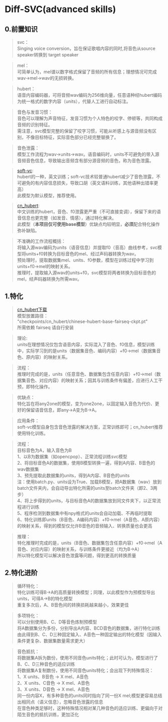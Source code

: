 # Diff-SVC(advanced skills)

## 0.前置知识

> svc：\
> Singing voice conversion，旨在保证歌唱内容的同时,将音色从source speaker转换到 target speaker

> mel：\
> 可简单认为，mel谱以数字格式保留了音频的所有信息；理想情况可完成wav→mel→wav的无损转换。

> hubert：\
> 语音内容编码器，可将音频wav编码为256维向量，任意语种经hubert编码为统一格式的数字内容（units），代替人工进行自动标注。

> 音色与发音习惯：\
> 音色可以理解为声音特征，发音习惯为个人特色的咬字、停顿等，共同构成音频的识别特征。\
> 需注意，svc模型完整的保留了咬字习惯，可能从听感上与源音频没有区别，不像目标特征，实际音色部分已经完整替换了。

> 音色泄露：\
> 模型工作流程为wav→units→wav。语音编码时，units不可避免的带入源音频音色信息，导致输出音频含有部分源音频的音色，称为音色泄露。

> [soft-vc](https://github.com/bshall/hubert/releases/download/v0.1/hubert-soft-0d54a1f4.pt): \
> hubert的一种，英文训练；soft-vc技术较普通hubert减少了音色泄露，不可避免的有内容信息损失，导致口胡（英文语料训练，其他语种出错率更高）\
> 此模型为默认模型，推荐使用。

> [cn_hubert](https://github.com/TencentGameMate/chinese_speech_pretrain):\
> 中文训练的hubert，音色、f0泄露更严重（不可直接变调），保留下来的语音信息也更完整（如发音、情感），通过特化解决。\
> 此模型（**本项目仅可使用base模型**）优缺点均较明显，**必须**配合特化操作弥补缺陷。

> 不准确的工作流程概括：\
> 将输入源wav编码为units（语音信息）并提取f0（音高）曲线参考，svc模型将units+f0转换为目标音色的mel、经过声码器转换为wav。\
> 预处理时，提取数据集mel、units、f0参数，模型在训练过程中学习到units+f0→mel的映射关系。\
> 推理时，提取输入源wav的units+f0，svc模型将两者转换为目标音色的mel，经声码器转换为所需wav。

## 1.特化
> [cn_hubert下载](https://github.com/TencentGameMate/chinese_speech_pretrain)\
> 模型放置路径：\
> "checkpoints/cn_hubert/chinese-hubert-base-fairseq-ckpt.pt"\
> 所需依赖 fairseq 请自行安装

> 理论:\
> units在理想情况仅包含语音内容，实际混入了音色、f0信息，模型训练中，实际学习到的是units（数据集音色、编码内容）+f0→mel（数据集音色、原内容）的映射关系。

> 流程：\
> 推理时完成的是，units（任意音色、数据集包含任意内容）+f0→mel（数据集音色、对应内容）的映射关系；因其与训练条件有偏差，应进行人工干预，即特化操作。

> 优缺点：\
> 特化旨在将any2one的模型，变为one2one，以固定输入音色为代价、更好的保留语音信息，即any→A变为B→A。

> 应用条件：\
> soft-vc模型自身包含音色泄露的解决方案，正常训练即可；cn_hubert推荐使用特化训练。

> 流程：\
> 目标音色为A，输入音色为B\
> 1、以B为数据集（如opencpop）、正常流程训练svc模型\
> 2、将目标音色A的数据集，使用B模型转换一遍，得到A内容、B音色的wav数据集\
> 3、预先提取此数据集的units，得到A内容、B音色的units\
> 注：使用batch.py、units设为True、加载B模型，把A数据集（wav）放到batch文件夹内，会自动导出特化所需的units至batch文件夹（即2、3两步）\
> 4、将上步得到的units，与目标音色A的数据集放到同文件夹下，以正常流程进行训练\
> 5、程序检测到数据集中有npy格式的units会自动加载、不再临时提取\
> 6、特化训练即units（B音色、A编码内容）+f0→mel（A音色、A原内容）的映射关系，得到的模型仅允许B音色的音频输入、转换质量也会更高

> 推理：\
> 特化推理时完成的是，units（B音色、数据集包含任意内容）+f0→mel（A音色、对应内容）的映射关系，与训练条件更接近（均为B→A）\
> 所以特化模型可以解决音色泄露等问题，得到更高的转换质量

## 2.特化进阶

> 循环特化：\
> 特化训练可得B→A的高质量转换模型；同理，以此模型作为预模型导出units，可得A→B的特化模型\
> 重复多次后，A、B音色间的转换损耗越来越小，效果更佳

> 多项特化：\
> 可以分别使用B、C、D等音色炼制预模型\
> 将A数据集分为多份，分别导出A内容、BCD音色的数据集，进行特化训练\
> 由此得到B、C、D三种固定输入、A音色一种固定输出的特化模型（因输入条件更复杂、数据集数量需求更大）

> 音色抵抗：\
> 将数据集A拆为数份，使用不同音色units特化；此时可认为，模型进行了B、C、D三种音色的适应训练\
> 将数据集A复制数份，使用不同音色units特化；会出现下列特殊情况：\
> 1、X units、B音色 → X mel、A音色\
> 2、X units、C音色 → X mel、A音色\
> 3、X units、D音色 → X mel、A音色\
> 同一份内容X，有多种音色的units同时指向了同一份X mel;模型更容易总结出相同点（语义信息），忽略音色泄露的信息\
> 在音色种类足够时，这种特殊情况相对某几种音色的适应训练、更偏向于对陌生音色的抵抗训练，更加泛化